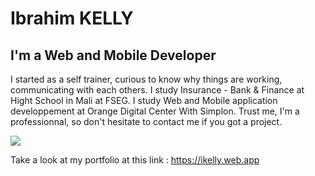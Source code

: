 # Ibrahim KELLY
## I'm a Web and Mobile Developer

I started as a self trainer, curious to know why things are working, communicating with each others.
I study Insurance - Bank & Finance at Hight School in Mali at FSEG.
I study Web and Mobile application developpement at Orange Digital Center With Simplon.
Trust me, I'm a professionnal, so don't hesitate to contact me if you got a project.

![](https://firebasestorage.googleapis.com/v0/b/remedes-ancestraux.appspot.com/o/Files%2Forange_giz.png?alt=media&token=3a1fb65f-8803-420f-9a46-730209d40ca8)

Take a look at my portfolio at this link : https://ikelly.web.app
